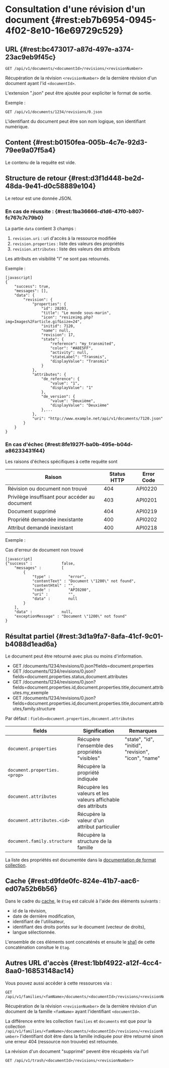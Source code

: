 # Consultation d'une révision d'un document {#rest:eb7b6954-0945-4f02-8e10-16e69729c529}

## URL {#rest:bc473017-a87d-497e-a374-23ac9eb9f45c}

    GET /api/v1/documents/<documentId>/revisions/<revisionNumber>

Récupération de la révision `<revisionNumber>` de la dernière révision d'un
document ayant l'id `<documentId>`.

L'extension ".json" peut être ajoutée pour expliciter le format de sortie.

Exemple :

    GET /api/v1/documents/1234/revisions/0.json

L'identifiant du document peut être son nom logique, son identifiant numérique.

## Content {#rest:b0150fea-005b-4c7e-92d3-79ee9a07f5a4}

Le contenu de la requête est vide.

## Structure de retour {#rest:d3f1d448-be2d-48da-9e41-d0c58889e104}

Le retour est une donnée JSON.

### En cas de réussite : {#rest:1ba36666-d1d6-47f0-b807-fc767c7c79b0}

La partie `data` contient 3 champs :

1.  `revision.uri` : uri d'accès à la ressource modifiée
1.  `revision.properties` : liste des valeurs des propriétés
1.  `revision.attributes` : liste des valeurs des attributs

Les attributs en visibilité "I" ne sont pas retournés. 

Exemple :

    [javascript]
    {
        "success": true,
        "messages": [],
        "data": {
            "revision": {
                "properties": {
                    "id": 28203,
                    "title": "Le monde sous-marin",
                    "icon": "resizeimg.php?img=Images%2Farticle.gif&size=24",
                    "initid": 7120,
                    "name": null,
                    "revision": 17,
                    "state": {
                        "reference": "my_transmited",
                        "color": "#A8E5FF",
                        "activity": null,
                        "stateLabel": "Transmis",
                        "displayValue": "Transmis"
                    }
                },
                "attributes": {
                    "de_reference": {
                        "value": "1",
                        "displayValue": "1"
                    },
                    "de_version": {
                        "value": "Deuxième",
                        "displayValue": "Deuxième"
                    },...
                },
                "uri": "http://www.example.net/api/v1/documents/7120.json"
            }
        }
    }




### En cas d'échec {#rest:8fe1927f-ba0b-495e-b04d-a86233431f44}

Les raisons d'échecs spécifiques à cette requête sont 

|                     Raison                     | Status HTTP | Error Code |
| ---------------------------------------------- | ----------- | ---------- |
| Révision ou document non trouvé                |         404 | API0220    |
| Privilège insuffisant pour accéder au document |         403 | API0201    |
| Document supprimé                              |         404 | API0219    |
| Propriété demandée inexistante                 |         400 | API0202    |
| Attribut demandé inexistant                    |         400 | API0218    |

Exemple : 

Cas d'erreur de document non trouvé

    [javascript]
    {"success" :             false,
        "messages" :         [
            {
                "type" :        "error",
                "contentText" : "Document \"1200\" not found",
                "contentHtml" : "",
                "code" :        "API0200",
                "uri" :         "",
                "data" :        null
            }
        ],
        "data" :             null,
        "exceptionMessage" : "Document \"1200\" not found"
    }

## Résultat partiel {#rest:3d1a9fa7-8afa-41cf-9c01-b4088d1ead6a}

Le document peut être retourné avec plus ou moins d'information.

* GET /documents/1234/revisions/0.json?fields=document.properties
* GET /documents/1234/revisions/0.json?fields=document.properties.status,document.attributes
* GET /documents/1234/revisions/0.json?fields=document.properties.id,document.properties.title,document.attributes.my_exemple
* GET /documents/1234/revisions/0.json?fields=document.properties.id,document.properties.title,document.attributes,family.structure

Par défaut : `fields=document.properties,document.attributes`

|            fields            |                        Signification                         |                       Remarques                        |
| ---------------------------- | ------------------------------------------------------------ | ------------------------------------------------------ |
| `document.properties`        | Récupère l'ensemble des propriétés "visibles"                | "state",  "id",  "initid",  "revision", "icon", "name" |
| `document.properties.<prop>` | Récupère la propriété indiquée                               |                                                        |
| `document.attributes`        | Récupère les valeurs et les valeurs affichable des attributs |                                                        |
| `document.attributes.<id>`   | Récupère la valeur d'un attribut particulier                 |                                                        |
| `document.family.structure`  | Récupère la structure de la famille                          |                                                        |

La liste des propriétés est documentée dans la [documentation de format collection][properties].

## Cache {#rest:d9fde0fc-824e-41b7-aac6-ed07a52b6b56}

Dans le cadre du [cache][cache], le `Etag` est calculé à l'aide des éléments suivants :

* id de la révision,
* date de dernière modification,
* identifiant de l'utilisateur,
* identifiant des droits portés sur le document (vecteur de droits),
* langue sélectionnée.

L'ensemble de ces éléments sont concaténés et ensuite le [sha1][sha1] de cette concaténation consitue le `Etag`.

## Autres URL d'accès {#rest:1bbf4922-a12f-4cc4-8aa0-16853148ac14}

Vous pouvez aussi accéder à cette ressources via :

    GET /api/v1/families/<famName>/documents/<documentId>/revisions/<revisionNumber>

Récupération de la révision `<revisionNumber>` de la dernière révision d'un document de la famille `<famName>` ayant
l'identifiant `<documentId>`.

<span class="flag inline nota-bene"></span> La différence entre les collection `families` et `documents` est que pour
la collection `/api/v1/families/<famName>/documents/<documentId>/revisions/<revisionNumber>` l'identifiant doit être dans la famille indiquée pour être retourné sinon une
erreur 404 (ressource non trouvée) est retournée.


<span class="flag inline nota-bene"></span> La révision d'un document
"supprimé" pevent être récupérés via l'url

    GET /api/v1/trash/<documentId>/revisions/<revisionNumber>


[trash]: #rest:52be10c1-9f46-456b-a22f-24909386567
[cache]: #rest:804f8d68-acfa-4a35-bb41-27b2a27c14dc
[sha1]: https://fr.wikipedia.org/wiki/SHA-1
[properties]: http://docs.anakeen.com/dynacase/3.2/dynacase-doc-core-reference/website/book/core-ref:74ce9ce4-8e4e-42ee-a0df-415eb6897a81.html#core-ref:9ebcbfd6-d094-45ee-a993-9b221fb4d893